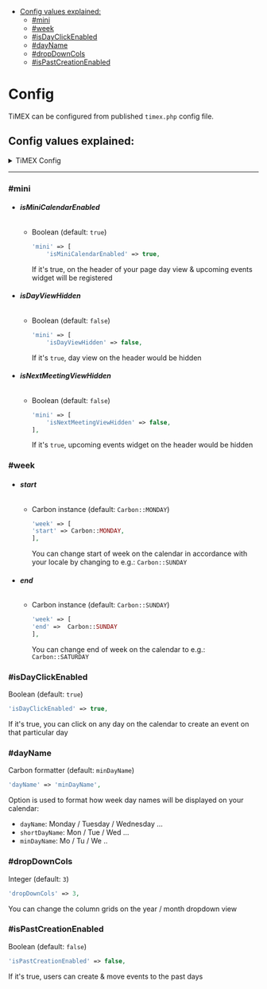 <!-- TOC -->
* [Config values explained:](#config-values-explained)
  * [#mini](##mini)
  * [#week](##week)
  * [#isDayClickEnabled](##isDayClickEnabled)
  * [#dayName](##dayName)
  * [#dropDownCols](##dropDownCols)
  * [#isPastCreationEnabled](##isPastCreationEnabled)
<!-- TOC -->

# Config

TiMEX can be configured from published `timex.php` config file.

## Config values explained:
<details><summary>TiMEX Config</summary>

```php
<?php

use Carbon\Carbon;

return [
    /*
    |--------------------------------------------------------------------------
    | TIMEX Icon set
    |--------------------------------------------------------------------------
    |
    | Don't change that prefix, otherwise icon set will not work.
    |
    */

    'prefix' => 'timex',

    /*
    |--------------------------------------------------------------------------
    | TIMEX Mini widget
    |--------------------------------------------------------------------------
    |
    | You can disable or enable individually widgets or entirely the whole view.
    |
    */

    'mini' => [
        'isMiniCalendarEnabled' => true,
        'isDayViewHidden' => false,
        'isNextMeetingViewHidden' => false,
    ],

    /*
    |--------------------------------------------------------------------------
    | TIMEX Calendar configurations
    |--------------------------------------------------------------------------
    |
    | Change according to your locale.
    |
    */

    'week' => [
        'start' => Carbon::MONDAY,
        'end' =>  Carbon::SUNDAY
    ],
    'isDayClickEnabled' => true,

    'dayName' => 'minDayName', // minDayName or dayName or shortDayName

    'dropDownCols' => 3,

    'isPastCreationEnabled' => false,

    /*
    |--------------------------------------------------------------------------
    | TIMEX Resources & Pages
    |--------------------------------------------------------------------------
    |
    | By default TIMEX out of box will work, just make sure you make migration.
    | But you can also make your own Model and Filament resource and update config accordingly
    |
    */

    'pages' => [
        'timex' => \Buildix\Timex\Pages\Timex::class,
        'slug' => 'timex',
        'group' => 'timex',
        'sort' => 0,
        'shouldRegisterNavigation' => true,
        'enablePolicy' => false,
        'modalWidth' => 'xl',
        'icon' => [
            'static' => true,
            'timex' => 'timex-timex',
            'day' => 'timex-day-'
        ],
        'label' => [
            'navigation' => [
                'static' => false,
                'format' => 'dddd, D MMM',
            ],
            'breadcrumbs' => [
                'static' => false,
                'format' => 'dddd, D MMM',
            ],
            'title' => [
              'static' => false,
              'format' => 'dddd, D MMM',
            ],
        ],
        'buttons' => [
            'hideYearNavigation' => false,
            'today' => [
                'static' => false,
                'format' => 'D MMM'
            ],
            'outlined' => true,
            'icons' => [
                'previousYear' => 'heroicon-o-chevron-double-left',
                'nextYear' => 'heroicon-o-chevron-double-right',
                'previousMonth' => 'heroicon-o-chevron-left',
                'nextMonth' => 'heroicon-o-chevron-right',
                'createEvent' => 'heroicon-o-plus'
            ],
            'modal' => [
                'submit' => [
                    'outlined' => false,
                    'color' => 'primary',
                    'icon' => [
                        'enabled' => true,
                        'name' => 'heroicon-o-save'
                    ],
                ],
                'cancel' => [
                    'outlined' => false,
                    'color' => 'secondary',
                    'icon' => [
                        'enabled' => true,
                        'name' => 'heroicon-o-x-circle'
                    ],
                ],
                'delete' => [
                    'outlined' => false,
                    'color' => 'danger',
                    'icon' => [
                        'enabled' => true,
                        'name' => 'heroicon-o-trash'
                    ],
                ],
                'edit' => [
                    'outlined' => false,
                    'color' => 'primary',
                    'icon' => [
                        'enabled' => true,
                        'name' => 'heroicon-o-pencil-alt'
                    ],
                ],
                'view' => [
                    'time' => 'heroicon-o-clock',
                    'category' => 'heroicon-o-tag',
                    'body' => 'heroicon-o-annotation',
                    'participants' => 'heroicon-o-user-group',
                ],
            ],
        ],
    ],

    'resources' => [
        'event' => \Buildix\Timex\Resources\EventResource::class,
        'sort' => 1,
        'icon' => 'heroicon-o-calendar',
        'slug' => 'timex-events',
        'shouldRegisterNavigation' => true,
    ],
    'models' => [
        'event' => \Buildix\Timex\Models\Event::class,
        'users' => [
            'model' => \App\Models\User::class,
            'name' => 'name',
            'id' => 'id',
        ],
    ],
    'tables' => [
        'event' => [
            'name' => 'timex_events',
        ],
        'category' => [
            'name' => 'timex_categories',
        ],
    ],

    /*
    |--------------------------------------------------------------------------
    | TIMEX Event categories
    |--------------------------------------------------------------------------
    |
    | Categories names are used to define colors & icons.
    | Each represents default tailwind colors.
    | You may change as you wish, just make sure your color have -500 / -600 and other variants
    | You may also go for a custom Category model to define your labels, colors and icons
    |
    */

    'categories' => [
            'isModelEnabled' => false,
    /*
    |--------------------------------------------------------------------------
    | Category Model
    |--------------------------------------------------------------------------
    |
    | You can define your custom Category model.
    | Minimum and default columns in your DB should be: id, value, icon, color.
    |
    |
    */
            'model' => [
                'class' => \Buildix\Timex\Models\Category::class, // \App\Models\Category::class
                'key' => 'id', // "id" is a DB column - you can change by any primary key
                'value' => 'value', // "value" is a DB column - it used for Select options and displays on Resource page
                'icon' => 'icon', // "icon" is a DB column - define here any heroicon- icon
                'color' => 'color', // "color" is a DB column - default tailwindcss colors names like: primary / secondary / danger
            ],
        /*
        |--------------------------------------------------------------------------
        | Default TiMEX Categories
        |--------------------------------------------------------------------------
        */
            'labels' => [
                'primary' => 'Primary category',
                'secondary' => 'Secondary category',
                'danger' => 'Danger category',
                'success' => 'Success category',
            ],
            'icons' => [
                'primary' => 'heroicon-o-clipboard',
                'secondary' => 'heroicon-o-bookmark',
                'danger' => 'heroicon-o-flag',
                'success' => 'heroicon-o-badge-check',
            ],
            'colors' => [
                'primary' => 'primary',
                'secondary' => 'secondary',
                'danger' => 'danger',
                'success' => 'success',
            ],
    ],

];
```
</details>
<hr>

### #mini
- ###### **isMiniCalendarEnabled**
  - Boolean (default: `true`)
    ```php
    'mini' => [
        'isMiniCalendarEnabled' => true,
    ```
      If it's true, on the header of your page day view & upcoming events widget will be registered

- ###### **isDayViewHidden**
  - Boolean (default: `false`)
    ```php
    'mini' => [
        'isDayViewHidden' => false,
    ```
      If it's `true`, day view on the header would be hidden

- ###### **isNextMeetingViewHidden**
  - Boolean (default: `false`)
    ```php
    'mini' => [
        'isNextMeetingViewHidden' => false,
    ],
    ```
      If it's `true`, upcoming events widget on the header would be hidden

### #week
- ###### **start**
  - Carbon instance (default: `Carbon::MONDAY`)
    ```php
    'week' => [
    'start' => Carbon::MONDAY,
    ],
    ```
      You can change start of week on the calendar in accordance with your locale by changing to e.g.: `Carbon::SUNDAY`

- ###### **end**
  - Carbon instance (default: `Carbon::SUNDAY`)
    ```php
    'week' => [
    'end' =>  Carbon::SUNDAY
    ],
    ```
      You can change end of week on the calendar to e.g.: `Carbon::SATURDAY`

### #isDayClickEnabled
Boolean (default: `true`)
```php
'isDayClickEnabled' => true,
```
If it's true, you can click on any day on the calendar to create an event on that particular day

### #dayName
Carbon formatter (default: `minDayName`)
```php
'dayName' => 'minDayName',
```
Option is used to format how week day names will be displayed on your calendar:
- `dayName`: Monday / Tuesday / Wednesday ...
- `shortDayName`: Mon / Tue / Wed ...
- `minDayName`: Mo / Tu / We ..

### #dropDownCols
Integer (default: `3`)
```php
'dropDownCols' => 3,
```
You can change the column grids on the year / month dropdown view

### #isPastCreationEnabled
Boolean (default: `false`)
```php
'isPastCreationEnabled' => false,
```
If it's true, users can create & move events to the past days
